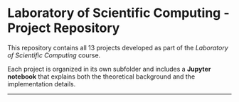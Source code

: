 # Laboratory of Scientific Computing - Project Repository

This repository contains all 13 projects developed as part of the *Laboratory of Scientific Computing* course.

Each project is organized in its own subfolder and includes a **Jupyter notebook** that explains both the theoretical background and the implementation details.

---
